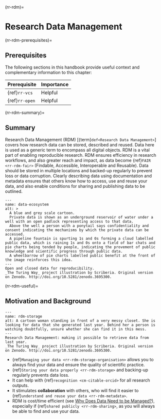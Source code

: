 (rr-rdm)=
# Research Data Management

(rr-rdm-prerequisites)=
## Prerequisites

The following sections in this handbook provide useful context and complementary information to this chapter:

| Prerequisite                                        | Importance |
| --------------------------------------------------- | ---------- |
| {ref}`rr-vcs` | Helpful    |
| {ref}`rr-open`      | Helpful    |

(rr-rdm-summary)=
## Summary

Research Data Management (RDM) [{term}`def<Research Data Management>`] covers how research data can be stored, described and reused.
Data here is used as a generic term to encompass all digital objects.
RDM is a vital part of enabling reproducible research.
RDM ensures efficiency in research workflows, and also greater reach and impact, as data become {ref}`FAIR <rr-rdm-fair>` (Findable, Accessible, Interoperable and Reusable).
Data should be stored in multiple locations and backed-up regularly to prevent loss or data corruption.
Clearly describing data using documentation and metadata ensures that others know how to access, use and reuse your data, and also enable conditions for sharing and publishing data to be outlined.

```{figure} ../figures/data-ecosystem.*
---
name: data-ecosystem
alt: >
  A blue and grey scale cartoon.
  Private data is shown as an underground reservoir of water under a well with an open padlock representing access to that data.
  Above the well a person with a ponytail says confidentiality and consent indicating the mechanisms by which the private data can be accessed.
  A pipeline fountain is spurting 1s and 0s forming a cloud labelled public data, which is raining 1s and 0s onto a field of bar chats and pie charts being tended by people, indicating the provement of public knowledge and scientific progress through public data.
  A wheelbarrow of pie charts labelled public benefit at the front of the image reinforces this idea. 
---
Open and closed data for reproducibility.
_The Turing Way_ project illustration by Scriberia. Original version on Zenodo. http://doi.org/10.5281/zenodo.3695300. 
```


(rr-rdm-useful)=
## Motivation and Background

```{figure} ../figures/rdm-storage.*
---
name: rdm-storage
alt: A cartoon woman standing in front of a very messy closet. She is looking for data that she generated last year. Behind her a person is watching doubtfully, unsure whether she can find it in this mess.
---
Research Data Management: making it possible to retrieve data from last year.
_The Turing Way_ project illustration by Scriberia. Original version on Zenodo. http://doi.org/10.5281/zenodo.3695300. 
```

- {ref}`Managing your data <rr-rdm-storage-organisation>` allows you to always find your data and ensure the quality of scientific practice.
- {ref}`Storing your data properly <rr-rdm-storage>` and backing-up regularly prevents data loss.
- It can help with {ref}`recognition <cm-citable-orcid>` for all research outputs.
- It stimulates **collaboration** with others, who will find it easier to {ref}`understand and reuse your data <rr-rdm-metadata>`.
- RDM is cost/time efficient (see [Why Does Data Need to be Managed?](https://www.youtube.com/watch?v=C7RZ2t3Cpig)), especially if {ref}`shared publicly <rr-rdm-sharing>`, as you will always be able to find and use your data.
